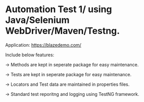 # Automation Test 1/ using Java/Selenium WebDriver/Maven/Testng.

Application: https://blazedemo.com/

Include below features:

-> Methods are kept in seperate package for easy maintenance.

-> Tests are kept in seperate package for easy maintenance.

-> Locators and Test data are maintained in properties files.

-> Standard test reporitng and logging using TestNG framework.

